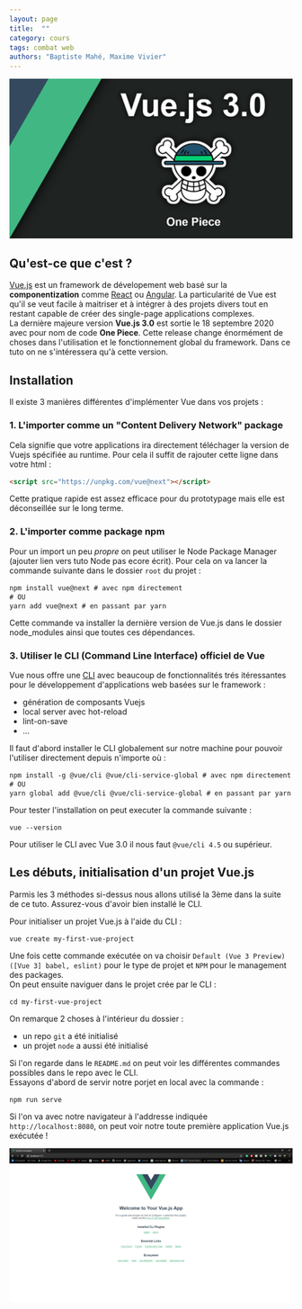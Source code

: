 ```yaml
---
layout: page
title:  ""
category: cours
tags: combat web
authors: "Baptiste Mahé, Maxime Vivier"
---
```


![Vue.js Logo](../../assets/vuejs_logo.png)

## Qu'est-ce que c'est ?

[Vue.js](https://v3.vuejs.org) est un framework de dévelopement web basé sur la **componentization** comme [React](https://fr.reactjs.org) ou [Angular](https://angular.io). La particularité de Vue est qu'il se veut facile à maitriser et à intégrer à des projets divers tout en restant capable de créer des single-page applications complexes. \
La dernière majeure version **Vue.js 3.0** est sortie le 18 septembre 2020 avec pour nom de code **One Piece**. Cette release change énormément de choses dans l'utilisation et le fonctionnement global du framework. Dans ce tuto on ne s'intéressera qu'à cette version.

## Installation

Il existe 3 manières différentes d'implémenter Vue dans vos projets :

### 1. L'importer comme un "Content Delivery Network" package

Cela signifie que votre applications ira directement téléchager la version de Vuejs spécifiée au runtime. Pour cela il suffit de rajouter cette ligne dans votre html :

```html
<script src="https://unpkg.com/vue@next"></script>
```

Cette pratique rapide est assez efficace pour du prototypage mais elle est déconseillée sur le long terme.

### 2. L'importer comme package npm

Pour un import un peu *propre* on peut utiliser le Node Package Manager (ajouter lien vers tuto Node pas ecore écrit). Pour cela on va lancer la commande suivante dans le dossier `root` du projet :

```shell
npm install vue@next # avec npm directement
# OU
yarn add vue@next # en passant par yarn
```

Cette commande va installer la dernière version de Vue.js dans le dossier node_modules ainsi que toutes ces dépendances.

### 3. Utiliser le CLI (Command Line Interface) officiel de Vue

Vue nous offre une [CLI](https://cli.vuejs.org/guide) avec beaucoup de fonctionnalités trés itéressantes pour le développement d'applications web basées sur le framework :

- génération de composants Vuejs
- local server avec hot-reload
- lint-on-save
- ...

Il faut d'abord installer le CLI globalement sur notre machine pour pouvoir l'utiliser directement depuis n'importe où :

```shell
npm install -g @vue/cli @vue/cli-service-global # avec npm directement
# OU
yarn global add @vue/cli @vue/cli-service-global # en passant par yarn
```

Pour tester l'installation on peut executer la commande suivante :

```shell
vue --version
```

Pour utiliser le CLI avec Vue 3.0 il nous faut `@vue/cli 4.5` ou supérieur.

## Les débuts, initialisation d'un projet Vue.js

Parmis les 3 méthodes si-dessus nous allons utilisé la 3ème dans la suite de ce tuto. Assurez-vous d'avoir bien installé le CLI.

Pour initialiser un projet Vue.js à l'aide du CLI :

```shell
vue create my-first-vue-project
```

Une fois cette commande exécutée on va choisir `Default (Vue 3 Preview) ([Vue 3] babel, eslint)` pour le type de projet et `NPM` pour le management des packages. \
On peut ensuite naviguer dans le projet crée par le CLI :

```shell
cd my-first-vue-project
```

On remarque 2 choses à l'intérieur du dossier :

- un repo `git` a été initialisé
- un projet `node` a aussi été initialisé

Si l'on regarde dans le `README.md` on peut voir les différentes commandes possibles dans le repo avec le CLI. \
Essayons d'abord de servir notre porjet en local avec la commande :

```shell
npm run serve
```

Si l'on va avec notre navigateur à l'addresse indiquée `http://localhost:8080`, on peut voir notre toute première application Vue.js exécutée !

![Vue Screen](../../assets/vue-project-capture.png)
